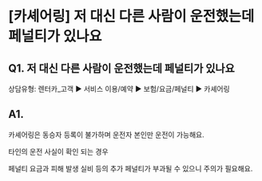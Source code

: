 # [카셰어링] 저 대신 다른 사람이 운전했는데 페널티가 있나요

**Q1. 저 대신 다른 사람이 운전했는데 페널티가 있나요**
----------------------------------

상담유형: 렌터카\_고객 ▶ 서비스 이용/예약 ▶ 보험/요금/페널티 ▶ 카셰어링

**A1.**
-------

카셰어링은 동승자 등록이 불가하며 운전자 본인만 운전이 가능해요.

타인의 운전 사실이 확인 되는 경우

페널티 요금과 피해 발생 실비 등의 추가 페널티가 부과될 수 있으니 주의가 필요해요.